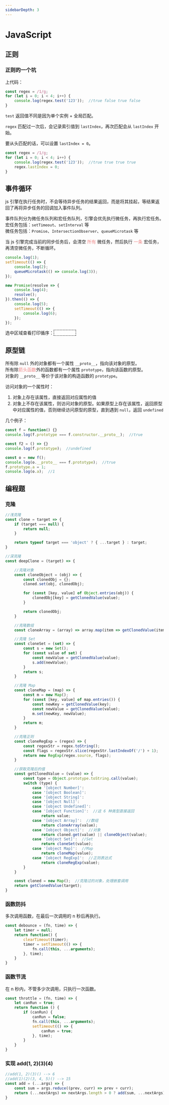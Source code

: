 ```yaml
---
sidebarDepth: 3
---
```

# JavaScript

## 正则

### 正则的一个坑
上代码：
``` js
const regex = /1/g;
for (let i = 0; i < 4; i++) {
    console.log(regex.test('123'));  //true false true false
}
```
`test` 返回值不同是因为单个实例 + 全局匹配。

`regex` 匹配过一次后，会记录索引值到 `lastIndex`，再次匹配会从 `lastIndex` 开始。

要从头匹配的话，可以设置 `lastIndex = 0`。

``` js
const regex = /1/g;
for (let i = 0; i < 4; i++) {
    console.log(regex.test('123'));  //true true true true
    regex.lastIndex = 0;
}
```

## 事件循环
js 引擎在执行任务时，不会等待异步任务的结果返回，而是将其挂起，等结果返回了再将异步任务的回调加入事件队列。

事件队列分为微任务队列和宏任务队列，引擎会优先执行微任务，再执行宏任务。<br>
宏任务包括：`setTimeout`、`setInterval` 等<br>
微任务包括：`Promise`、`IntersectionObserver`、`queueMicrotask` 等

当 js 引擎完成当前的同步任务后，会清空 <span style="color: #ee8888;">所有</span> 微任务，然后执行 <span style="color: #ee8888;">一条</span> 宏任务，再清空微任务，不断循环。

``` js
console.log(1);
setTimeout(() => {
    console.log(2);
    queueMicrotask(() => console.log(3));
});

new Promise(resolve => {
    console.log(4);
    resolve();
}).then(() => {
    console.log(5);
    setTimeout(() => {
        console.log(6); 
    });
});
```
选中区域查看打印循序：<span style="color: #fff; border: 1px dashed #000;">1 4 5 2 3 6</span>

## 原型链
所有除 `null` 外的对象都有一个属性 `__proto__`，指向该对象的原型。<br>
所有除<span style="color: #ee8888;">箭头函数</span>外的函数都有一个属性 `prototype`，指向该函数的原型。 <br>
对象的 `__proto__` 等价于该对象的构造函数的 `prototype`。 <br>

访问对象的一个属性时：
1. 对象上存在该属性，直接返回对应属性的值
2. 对象上不存在该属性，则访问对象的原型。如果原型上存在该属性，返回原型中对应属性的值，否则继续访问原型的原型，直到遇到 `null`，返回 `undefined`

几个例子：
``` js
const f = function() {}
console.log(f.prototype === f.constructor.__proto__);  //true

const f2 = () => {}
console.log(f.prototype);  //undefined

const o = new f();
console.log(o.__proto__ === f.prototype);  //true
f.prototype.a = 1;
console.log(o.a);  //1
```

## 编程题

### 克隆
``` js
//浅克隆
const clone = target => {
    if (target === null) {
        return null;
    }

    return typeof target === 'object' ? { ...target } : target;
}

//深克隆
const deepClone = (target) => {

    //克隆对象
    const cloneObject = (obj) => {
        const clonedObj = {};
        cloned.set(obj, clonedObj);

        for (const [key, value] of Object.entries(obj)) {
            clonedObj[key] = getClonedValue(value);
        }

        return clonedObj;
    }

    //克隆数组
    const cloneArray = (array) => array.map(item => getClonedValue(item));

    //克隆 Set
    const cloneSet = (set) => {
        const s = new Set();
        for (const value of set) {
            const newValue = getClonedValue(value);
            s.add(newValue);
        }
        return s;
    }

    //克隆 Map
    const cloneMap = (map) => {
        const m = new Map();
        for (const [key, value] of map.entries()) {
            const newKey = getClonedValue(key);
            const newValue = getClonedValue(value);
            m.set(newKey, newValue);
        }
        return m;
    }

    //克隆正则
    const cloneRegExp = (regex) => {
        const regexStr = regex.toString();
        const flags = regexStr.slice(regexStr.lastIndexOf('/') + 1);
        return new RegExp(regex.source, flags);
    }

    //获取克隆后的值
    const getClonedValue = (value) => {
        const type = Object.prototype.toString.call(value);
        switch (type) {
            case '[object Number]':
            case '[object Boolean]':
            case '[object String]':
            case '[object Null]':
            case '[object Undefined]':
            case '[object Function]':  //这 6 种类型直接返回
                return value;
            case '[object Array]':  //数组
                return cloneArray(value);
            case '[object Object]':  //对象
                return cloned.get(value) || cloneObject(value);
            case '[object Set]':  //Set
                return cloneSet(value);
            case '[object Map]':  //Map
                return cloneMap(value);
            case '[object RegExp]':  //正则表达式
                return cloneRegExp(value);
        }
    }

    const cloned = new Map();  //克隆过的对象，处理嵌套调用
    return getClonedValue(target);
}
```

### 函数防抖
多次调用函数，在最后一次调用的 n 秒后再执行。
``` js
const debounce = (fn, time) => {
    let timer = null;
    return function() {
        clearTimeout(timer);
        timer = setTimeout(() => {
            fn.call(this, ...arguments);
        }, time);
    }
}
```

### 函数节流
在 n 秒内，不管多少次调用，只执行一次函数。
``` js
const throttle = (fn, time) => {
    let canRun = true;
    return function () {
        if (canRun) {
            canRun = false;
            fn.call(this, ...arguments);
            setTimeout(() => {
                canRun = true;
            }, time);
        }
    }
}
```

### 实现 add(1, 2)(3)(4)
``` js
//add(1, 2)(3)() --> 6
//add(1)(2)(3, 4, 5)() --> 15
const add = (...args) => {
    const sum = args.reduce((prev, curr) => prev + curr);
    return (...nextArgs) => nextArgs.length > 0 ? add(sum, ...nextArgs) : sum;
}
```